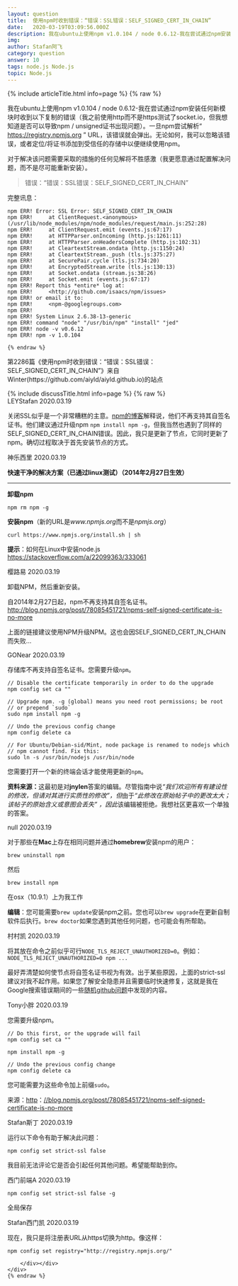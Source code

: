 ```yaml
---
layout: question
title:  使用npm时收到错误：“错误：SSL错误：SELF_SIGNED_CERT_IN_CHAIN”
date:   2020-03-19T03:09:56.000Z
description: 我在ubuntu上使用npm v1.0.104 / node 0.6.12-我在尝试通过npm安装任何新模块时收到以下复制的错误（我之前使用http而不是...
img: 
author: Stafan阿飞
category: question
answer: 10
tags: node.js Node.js
topic: Node.js
---
```

<div class="article-root">
  <div class="article">
    {% include articleTitle.html info=page %}
    {% raw %}
    <div class="article-content"><p><font style="vertical-align: inherit;"><font style="vertical-align: inherit;">我在ubuntu上使用npm v1.0.104 / node 0.6.12-我在尝试通过npm安装任何新模块时收到以下复制的错误（我之前使用http而不是https测试了socket.io，但我想知道是否可以导致npm / unsigned证书出现问题）。</font><font style="vertical-align: inherit;">一旦npm尝试解析“ </font></font><a href="https://registry.npmjs.org" rel="noreferrer"><font style="vertical-align: inherit;"><font style="vertical-align: inherit;">https://registry.npmjs.org</font></font></a><font style="vertical-align: inherit;"><font style="vertical-align: inherit;"> ” URL，</font><font style="vertical-align: inherit;">该错误就会弹出</font><font style="vertical-align: inherit;">。</font><font style="vertical-align: inherit;">无论如何，我可以忽略该错误，或​​者定位/将证书添加到受信任的存储中以便继续使用npm。</font></font></p>

<p><font style="vertical-align: inherit;"><font style="vertical-align: inherit;">对于解决该问题需要采取的措施的任何见解将不胜感激（我更愿意通过配置解决问题，而不是尽可能重新安装）。</font></font></p>

<blockquote>
  <p><font style="vertical-align: inherit;"><font style="vertical-align: inherit;">错误：“错误：SSL错误：SELF_SIGNED_CERT_IN_CHAIN”</font></font></p>
</blockquote>

<p><font style="vertical-align: inherit;"><font style="vertical-align: inherit;">完整讯息：</font></font></p>

<pre><code>npm ERR! Error: SSL Error: SELF_SIGNED_CERT_IN_CHAIN<font></font>
npm ERR!     at ClientRequest.&lt;anonymous&gt; (/usr/lib/node_modules/npm/node_modules/request/main.js:252:28)<font></font>
npm ERR!     at ClientRequest.emit (events.js:67:17)<font></font>
npm ERR!     at HTTPParser.onIncoming (http.js:1261:11)<font></font>
npm ERR!     at HTTPParser.onHeadersComplete (http.js:102:31)<font></font>
npm ERR!     at CleartextStream.ondata (http.js:1150:24)<font></font>
npm ERR!     at CleartextStream._push (tls.js:375:27)<font></font>
npm ERR!     at SecurePair.cycle (tls.js:734:20)<font></font>
npm ERR!     at EncryptedStream.write (tls.js:130:13)<font></font>
npm ERR!     at Socket.ondata (stream.js:38:26)<font></font>
npm ERR!     at Socket.emit (events.js:67:17)<font></font>
npm ERR! Report this *entire* log at:<font></font>
npm ERR!     &lt;http://github.com/isaacs/npm/issues&gt;<font></font>
npm ERR! or email it to:<font></font>
npm ERR!     &lt;npm-@googlegroups.com&gt;<font></font>
npm ERR! <font></font>
npm ERR! System Linux 2.6.38-13-generic<font></font>
npm ERR! command "node" "/usr/bin/npm" "install" "jed"<font></font>
npm ERR! node -v v0.6.12<font></font>
npm ERR! npm -v 1.0.104<font></font>
</code></pre></div>
    {% endraw %}
  </div>
  <p class="winter_mark">第2286篇《使用npm时收到错误：“错误：SSL错误：SELF_SIGNED_CERT_IN_CHAIN”》来自Winter(https://github.com/aiyld/aiyld.github.io)的站点</p>
  <div class="discuss-wrapper">
    {% include discussTitle.html info=page %}
    {% raw %}
    <div class="discuss-list">
    <div class="discuss-item">
        <div class="discuss-parent">
          <div class="discuss-meta">
            <span class="discuss-user">LEYStafan</span>
            <span class="discuss-time">2020.03.19</span>
          </div>
          <div class="discuss-comment"><p><font style="vertical-align: inherit;"><font style="vertical-align: inherit;">关闭SSL似乎是一个非常糟糕的主意。</font></font><a href="http://blog.npmjs.org/post/78085451721/npms-self-signed-certificate-is-no-more" rel="nofollow"><font style="vertical-align: inherit;"><font style="vertical-align: inherit;">npm的博客</font></font></a><font style="vertical-align: inherit;"><font style="vertical-align: inherit;">解释说，他们不再支持其自签名证书。</font><font style="vertical-align: inherit;">他们建议通过升级npm </font></font><code>npm install npm -g</code><font style="vertical-align: inherit;"><font style="vertical-align: inherit;">，但我当然也遇到了同样的SELF_SIGNED_CERT_IN_CHAIN错误。</font><font style="vertical-align: inherit;">因此，我只是更新了节点，它同时更新了npm。</font><font style="vertical-align: inherit;">确切过程取决于首先安装节点的方式。</font></font></p></div>
        </div></div><div class="discuss-item">
        <div class="discuss-parent">
          <div class="discuss-meta">
            <span class="discuss-user">神乐西里</span>
            <span class="discuss-time">2020.03.19</span>
          </div>
          <div class="discuss-comment"><p><strong><font style="vertical-align: inherit;"><font style="vertical-align: inherit;">快速干净的解决方案（已通过linux测试）（2014年2月27日生效）</font></font></strong></p>

<hr>

<p><strong><font style="vertical-align: inherit;"><font style="vertical-align: inherit;">卸载npm</font></font></strong></p>

<pre><code>npm rm npm -g
</code></pre>

<p><strong><font style="vertical-align: inherit;"><font style="vertical-align: inherit;">安装npm</font></font></strong><font style="vertical-align: inherit;"><font style="vertical-align: inherit;">（新的URL是</font></font><em><font style="vertical-align: inherit;"><font style="vertical-align: inherit;">www.npmjs.org</font></font></em><font style="vertical-align: inherit;"><font style="vertical-align: inherit;">而不是</font></font><em><font style="vertical-align: inherit;"><font style="vertical-align: inherit;">npmjs.org</font></font></em><font style="vertical-align: inherit;"><font style="vertical-align: inherit;">）</font></font></p>

<pre><code>curl https://www.npmjs.org/install.sh | sh
</code></pre>

<p><strong><font style="vertical-align: inherit;"><font style="vertical-align: inherit;">提示</font></font></strong><font style="vertical-align: inherit;"><font style="vertical-align: inherit;">：如何在Linux中安装node.js </font></font><a href="https://stackoverflow.com/a/22099363/333061"><font style="vertical-align: inherit;"><font style="vertical-align: inherit;">https://stackoverflow.com/a/22099363/333061</font></font></a> </p></div>
        </div></div><div class="discuss-item">
        <div class="discuss-parent">
          <div class="discuss-meta">
            <span class="discuss-user">樱路易</span>
            <span class="discuss-time">2020.03.19</span>
          </div>
          <div class="discuss-comment"><p><font style="vertical-align: inherit;"><font style="vertical-align: inherit;">卸载NPM，然后重新安装。</font></font></p>

<p><font style="vertical-align: inherit;"><font style="vertical-align: inherit;">自2014年2月27日起，npm不再支持其自签名证书。
</font></font><a href="http://blog.npmjs.org/post/78085451721/npms-self-signed-certificate-is-no-more" rel="nofollow"><font style="vertical-align: inherit;"><font style="vertical-align: inherit;">http://blog.npmjs.org/post/78085451721/npms-self-signed-certificate-is-no-more</font></font></a></p>

<p><font style="vertical-align: inherit;"><font style="vertical-align: inherit;">上面的链接建议使用NPM升级NPM。</font><font style="vertical-align: inherit;">这也会因SELF_SIGNED_CERT_IN_CHAIN而失败...</font></font></p></div>
        </div></div><div class="discuss-item">
        <div class="discuss-parent">
          <div class="discuss-meta">
            <span class="discuss-user">GONear</span>
            <span class="discuss-time">2020.03.19</span>
          </div>
          <div class="discuss-comment"><p><font style="vertical-align: inherit;"><font style="vertical-align: inherit;">存储库不再支持自签名证书。</font><font style="vertical-align: inherit;">您需要升级</font></font><code>npm</code><font style="vertical-align: inherit;"><font style="vertical-align: inherit;">。</font></font></p>

<pre><code>// Disable the certificate temporarily in order to do the upgrade<font></font>
npm config set ca ""<font></font>
<font></font>
// Upgrade npm. -g (global) means you need root permissions; be root <font></font>
// or prepend `sudo`<font></font>
sudo npm install npm -g<font></font>
<font></font>
// Undo the previous config change<font></font>
npm config delete ca<font></font>
<font></font>
// For Ubuntu/Debian-sid/Mint, node package is renamed to nodejs which <font></font>
// npm cannot find. Fix this:<font></font>
sudo ln -s /usr/bin/nodejs /usr/bin/node<font></font>
</code></pre>

<p><font style="vertical-align: inherit;"><font style="vertical-align: inherit;">您需要打开一个新的终端会话才能使用更新的</font></font><code>npm</code><font style="vertical-align: inherit;"><font style="vertical-align: inherit;">。</font></font></p>

<p><strong><font style="vertical-align: inherit;"><font style="vertical-align: inherit;">资料来源：</font></font></strong><font style="vertical-align: inherit;"><font style="vertical-align: inherit;">这最初是对</font></font><strong><font style="vertical-align: inherit;"><font style="vertical-align: inherit;">jnylen</font></font></strong><font style="vertical-align: inherit;"><font style="vertical-align: inherit;">答案</font><font style="vertical-align: inherit;">的编辑</font><font style="vertical-align: inherit;">。</font><font style="vertical-align: inherit;">尽管指南中说</font></font><em><font style="vertical-align: inherit;"><font style="vertical-align: inherit;">“我们欢迎所有有建设性的修改，但请对其进行实质性的修改”，但</font></font></em><font style="vertical-align: inherit;"><font style="vertical-align: inherit;">由于</font></font><em><font style="vertical-align: inherit;"><font style="vertical-align: inherit;">“此修改在原始帖子中的更改太大；该帖子的原始含义或意图会丢失” </font></font></em><font style="vertical-align: inherit;"><em><font style="vertical-align: inherit;">，因此</font></em><font style="vertical-align: inherit;">该编辑被拒绝</font><em><font style="vertical-align: inherit;">。</font></em><font style="vertical-align: inherit;">我想社区更喜欢一个单独的答案。</font></font></p></div>
        </div></div><div class="discuss-item">
        <div class="discuss-parent">
          <div class="discuss-meta">
            <span class="discuss-user">null</span>
            <span class="discuss-time">2020.03.19</span>
          </div>
          <div class="discuss-comment"><p><font style="vertical-align: inherit;"><font style="vertical-align: inherit;">对于那些在</font></font><strong><font style="vertical-align: inherit;"><font style="vertical-align: inherit;">Mac</font></font></strong><font style="vertical-align: inherit;"><font style="vertical-align: inherit;">上存在相同问题并通过</font></font><strong><font style="vertical-align: inherit;"><font style="vertical-align: inherit;">homebrew</font></font></strong><font style="vertical-align: inherit;"><font style="vertical-align: inherit;">安装npm的用户</font><font style="vertical-align: inherit;">：</font></font></p>

<pre><code>brew uninstall npm
</code></pre>

<p><font style="vertical-align: inherit;"><font style="vertical-align: inherit;">然后</font></font></p>

<pre><code>brew install npm
</code></pre>

<p><font style="vertical-align: inherit;"><font style="vertical-align: inherit;">在osx（10.9.1）上为我工作</font></font></p>

<p><strong><font style="vertical-align: inherit;"><font style="vertical-align: inherit;">编辑</font></font></strong><font style="vertical-align: inherit;"><font style="vertical-align: inherit;">：您可能需要</font></font><code>brew update</code><font style="vertical-align: inherit;"><font style="vertical-align: inherit;">安装npm之前。</font><font style="vertical-align: inherit;">您也可以</font></font><code>brew upgrade</code><font style="vertical-align: inherit;"><font style="vertical-align: inherit;">在更新自制软件后</font><font style="vertical-align: inherit;">执行</font><font style="vertical-align: inherit;">。</font></font><code>brew doctor</code><font style="vertical-align: inherit;"><font style="vertical-align: inherit;">如果您遇到其他任何问题，</font><font style="vertical-align: inherit;">也可能会有所帮助</font><font style="vertical-align: inherit;">。  </font></font></p></div>
        </div></div><div class="discuss-item">
        <div class="discuss-parent">
          <div class="discuss-meta">
            <span class="discuss-user">村村凯</span>
            <span class="discuss-time">2020.03.19</span>
          </div>
          <div class="discuss-comment"><p><font style="vertical-align: inherit;"><font style="vertical-align: inherit;">将其放在命令之前似乎可行</font></font><code>NODE_TLS_REJECT_UNAUTHORIZED=0</code><font style="vertical-align: inherit;"><font style="vertical-align: inherit;">。</font><font style="vertical-align: inherit;">例如：</font></font><code>NODE_TLS_REJECT_UNAUTHORIZED=0 npm ...</code></p>

<p><font style="vertical-align: inherit;"><font style="vertical-align: inherit;">最好弄清楚如何使节点将自签名证书视为有效。</font><font style="vertical-align: inherit;">出于某些原因，上面的strict-ssl建议对我不起作用。</font><font style="vertical-align: inherit;">如果您了解安全隐患并且需要临时快速修复，这就是我</font><font style="vertical-align: inherit;">在Google搜索错误期间的</font><font style="vertical-align: inherit;">一些</font></font><a href="https://github.com/apigee/microgateway-core/issues/9#issuecomment-248728735" rel="noreferrer"><font style="vertical-align: inherit;"><font style="vertical-align: inherit;">随机github问题</font></font></a><font style="vertical-align: inherit;"><font style="vertical-align: inherit;">中</font><font style="vertical-align: inherit;">发现</font><font style="vertical-align: inherit;">的内容。</font></font></p></div>
        </div></div><div class="discuss-item">
        <div class="discuss-parent">
          <div class="discuss-meta">
            <span class="discuss-user">Tony小胖</span>
            <span class="discuss-time">2020.03.19</span>
          </div>
          <div class="discuss-comment"><p><font style="vertical-align: inherit;"><font style="vertical-align: inherit;">您需要升级npm。</font></font></p>

<pre><code>// Do this first, or the upgrade will fail<font></font>
npm config set ca ""<font></font>
<font></font>
npm install npm -g<font></font>
<font></font>
// Undo the previous config change<font></font>
npm config delete ca<font></font>
</code></pre>

<p><font style="vertical-align: inherit;"><font style="vertical-align: inherit;">您可能需要为这些命令加上前缀</font></font><code>sudo</code><font style="vertical-align: inherit;"><font style="vertical-align: inherit;">。</font></font></p>

<p><font style="vertical-align: inherit;"><font style="vertical-align: inherit;">来源：</font><a href="http://blog.npmjs.org/post/78085451721/npms-self-signed-certificate-is-no-more"><font style="vertical-align: inherit;">http</font></a><font style="vertical-align: inherit;">：</font></font><a href="http://blog.npmjs.org/post/78085451721/npms-self-signed-certificate-is-no-more"><font style="vertical-align: inherit;"><font style="vertical-align: inherit;">//blog.npmjs.org/post/78085451721/npms-self-signed-certificate-is-no-more</font></font></a></p></div>
        </div></div><div class="discuss-item">
        <div class="discuss-parent">
          <div class="discuss-meta">
            <span class="discuss-user">Stafan斯丁</span>
            <span class="discuss-time">2020.03.19</span>
          </div>
          <div class="discuss-comment"><p><font style="vertical-align: inherit;"><font style="vertical-align: inherit;">运行以下命令有助于解决此问题：</font></font></p>

<pre><code>npm config set strict-ssl false
</code></pre>

<p><font style="vertical-align: inherit;"><font style="vertical-align: inherit;">我目前无法评论它是否会引起任何其他问题。</font><font style="vertical-align: inherit;">希望能帮助到你。</font></font></p></div>
        </div></div><div class="discuss-item">
        <div class="discuss-parent">
          <div class="discuss-meta">
            <span class="discuss-user">西门前端A</span>
            <span class="discuss-time">2020.03.19</span>
          </div>
          <div class="discuss-comment"><pre><code>npm config set strict-ssl false -g
</code></pre>

<p><font style="vertical-align: inherit;"><font style="vertical-align: inherit;">全局保存 </font></font></p></div>
        </div></div><div class="discuss-item">
        <div class="discuss-parent">
          <div class="discuss-meta">
            <span class="discuss-user">Stafan西门凯</span>
            <span class="discuss-time">2020.03.19</span>
          </div>
          <div class="discuss-comment"><p><font style="vertical-align: inherit;"><font style="vertical-align: inherit;">现在，我只是将注册表URL从https切换为http。</font><font style="vertical-align: inherit;">像这样：</font></font></p>

<pre><code>npm config set registry="http://registry.npmjs.org/"
</code></pre></div>
        </div></div>
    </div>
    {% endraw %}
  </div>
<div>
